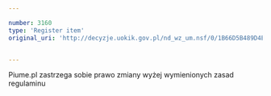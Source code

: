 ```yaml
---

number: 3160
type: 'Register item'
original_uri: 'http://decyzje.uokik.gov.pl/nd_wz_um.nsf/0/1B66D5B489D4EE3FC12579F800491397?OpenDocument'


---
```


Piume.pl zastrzega sobie prawo zmiany wyżej wymienionych zasad regulaminu
